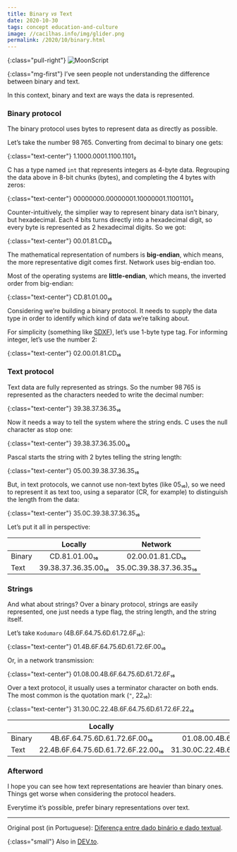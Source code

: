 ```yaml
---
title: Binary 𝑣𝑠 Text
date: 2020-10-30
tags: concept education-and-culture
image: //cacilhas.info/img/glider.png
permalink: /2020/10/binary.html
---
```

[image]: {{{image}}}
[Diferença entre dado binário e dado textual]: https://kodumaro.cacilhas.info/2017/06/binario-texto.html
[DEV.to]: https://dev.to/cacilhas/binary-vs-text-2blo
[SDXF]: http://www.pinpi.com/en/SDXF_2.htm

{:class="pull-right"} ![MoonScript][image]

{:class="mg-first"} I’ve seen people not understanding the difference between
binary and text.

In this context, binary and text are ways the data is represented.

### Binary protocol

The binary protocol uses bytes to represent data as directly as possible.

Let’s take the number 98&#8239;765. Converting from decimal to binary one gets:

{:class="text-center"} 1.1000.0001.1100.1101₂

C has a type named `int` that represents integers as 4-byte data. Regrouping the
data above in 8-bit chunks (bytes), and completing the 4 bytes with zeros:

{:class="text-center"} 00000000.00000001.10000001.11001101₂

Counter-intuitively, the simplier way to represent binary data isn’t binary,
but hexadecimal. Each 4 bits turns directly into a hexadecimal digit, so every
byte is represented as 2 hexadecimal digits. So we got:

{:class="text-center"} 00.01.81.CD₁₆

The mathematical representation of numbers is **big-endian**, which means, the
more representative digit comes first. Network uses big-endian too.

Most of the operating systems are **little-endian**, which means, the inverted
order from big-endian:

{:class="text-center"} CD.81.01.00₁₆

Considering we’re building a binary protocol. It needs to supply the data type
in order to identify which kind of data we’re talking about.

For simplicity (something like [SDXF][]), let’s use 1-byte type tag. For
informing integer, let’s use the number 2:

{:class="text-center"} 02.00.01.81.CD₁₆

### Text protocol

Text data are fully represented as strings. So the number 98&#8239;765 is
represented as the characters needed to write the decimal number:

{:class="text-center"} 39.38.37.36.35₁₆

Now it needs a way to tell the system where the string ends. C uses the null
character as stop one:

{:class="text-center"} 39.38.37.36.35.00₁₆

Pascal starts the string with 2 bytes telling the string length:

{:class="text-center"} 05.00.39.38.37.36.35₁₆

But, in text protocols, we cannot use non-text bytes (like 05₁₆), so we need to
represent it as text too, using a separator (CR, for example) to distinguish the
length from the data:

{:class="text-center"} 35.0C.39.38.37.36.35₁₆

Let’s put it all in perspective:

|      | Locally             | Network                |
|------|:-------------------:|:----------------------:|
|Binary|    CD.81.01.00₁₆    |    02.00.01.81.CD₁₆    |
|Text  | 39.38.37.36.35.00₁₆ | 35.0C.39.38.37.36.35₁₆ |

### Strings

And what about strings? Over a binary protocol, strings are easily represented,
one just needs a type flag, the string length, and the string itself.

Let’s take `Kodumaro` (4B.6F.64.75.6D.61.72.6F₁₆):

{:class="text-center"} 01.4B.6F.64.75.6D.61.72.6F.00₁₆

Or, in a network transmission:

{:class="text-center"} 01.08.00.4B.6F.64.75.6D.61.72.6F₁₆

Over a text protocol, it usually uses a terminator character on both ends. The
most common is the quotation mark (`"`, 22₁₆):

{:class="text-center"} 31.30.0C.22.4B.6F.64.75.6D.61.72.6F.22₁₆

|      | Locally                          | Network                                |
|------|:--------------------------------:|:--------------------------------------:|
|Binary|  4B.6F.64.75.6D.61.72.6F.00₁₆    |   01.08.00.4B.6F.64.75.6D.61.72.6F₁₆   |
|Text  |22.4B.6F.64.75.6D.61.72.6F.22.00₁₆|31.30.0C.22.4B.6F.64.75.6D.61.72.6F.22₁₆|

### Afterword

I hope you can see how text representations are heavier than binary ones. Things
get worse when considering the protocol headers.

Everytime it’s possible, prefer binary representations over text.

-----

Original post (in Portuguese):
[Diferença entre dado binário e dado textual][].

{:class="small"} Also in [DEV.to][].
